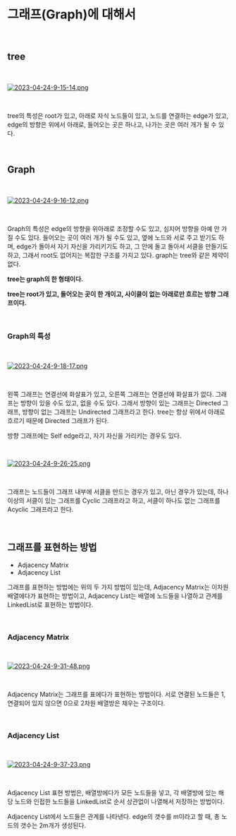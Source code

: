 # 그래프(Graph)에 대해서

</br>

## tree

</br>

[![2023-04-24-9-15-14.png](https://i.postimg.cc/nch47m9d/2023-04-24-9-15-14.png)](https://postimg.cc/4njHRm5t)

</br>

tree의 특성은 root가 있고, 아래로 자식 노드들이 있고, 노드를 연결하는 edge가 있고, edge의 방향은 위에서 아래로, 들어오는 곳은 하나고, 나가는 곳은 여러 개가 될 수 있다.

</br>

## Graph

</br>

[![2023-04-24-9-16-12.png](https://i.postimg.cc/q7shWBCh/2023-04-24-9-16-12.png)](https://postimg.cc/t1g4xjkp)

</br>

Graph의 특성은 edge의 방향을 위아래로 조정할 수도 있고, 심지어 방향을 아예 안 가질 수도 있다. 들어오는 곳이 여러 개가 될 수도 있고, 옆에 노드와 서로 주고 받기도 하며, edge가 돌아서 자기 자신을 가리키기도 하고, 그 안에 돌고 돌아서 서클을 만들기도 하고, 그래서 root도 없어지는 복잡한 구조를 가지고 있다. graph는 tree와 같은 제약이 없다.

**tree는 graph의 한 형태이다.**

**tree는 root가 있고, 들어오는 곳이 한 개이고, 사이클이 없는 아래로만 흐르는 방향 그래프이다.**

</br>

### Graph의 특성

</br>

[![2023-04-24-9-18-17.png](https://i.postimg.cc/6pwynJPB/2023-04-24-9-18-17.png)](https://postimg.cc/bsCyfM85)

</br>

왼쪽 그래프는 연결선에 화살표가 있고, 오른쪽 그래프는 연결선에 화살표가 없다. 그래프는 방향이 있을 수도 있고, 없을 수도 있다. 그래서 방향이 있는 그래프는 Directed 그래프, 방향이 없는 그래프는 Undirected 그래프라고 한다. tree는 항상 위에서 아래로 흐르기 때문에 Directed 그래프가 된다.

방향 그래프에는 Self edge라고, 자기 자신을 가리키는 경우도 있다.

</br>

[![2023-04-24-9-26-25.png](https://i.postimg.cc/Y2zVMTWJ/2023-04-24-9-26-25.png)](https://postimg.cc/rzzg9ngJ)

</br>

그래프는 노드들이 그래프 내부에 서클을 만드는 경우가 있고, 아닌 경우가 있는데, 하나 이상의 서클이 있는 그래프를 Cyclic 그래프라고 하고, 서클이 하나도 없는 그래프를 Acyclic 그래프라고 한다.

</br>

## 그래프를 표현하는 방법

- Adjacency Matrix
- Adjacency List

그래프를 표현하는 방법에는 위의 두 가지 방법이 있는데, Adjacency Matrix는 이차원 배열에다가 표현하는 방법이고, Adjacency List는 배열에 노드들을 나열하고 관계를 LinkedList로 표현하는 방법이다.

</br>

### Adjacency Matrix

</br>

[![2023-04-24-9-31-48.png](https://i.postimg.cc/j5ZFQ7tR/2023-04-24-9-31-48.png)](https://postimg.cc/hzQsKhXY)

</br>

Adjacency Matrix는 그래프를 표에다가 표현하는 방법이다. 서로 연결된 노드들은 1, 연결되어 있지 않으면 0으로 2차원 배열방은 채우는 구조이다.

</br>

### Adjacency List

</br>

[![2023-04-24-9-37-23.png](https://i.postimg.cc/dVXFKgy8/2023-04-24-9-37-23.png)](https://postimg.cc/75gd3sX6)

</br>

Adjacency List 표현 방법은, 배열방에다가 모든 노드들을 넣고, 각 배열방에 있는 해당 노드와 인접한 노드들을 LinkedList로 순서 상관없이 나열해서 저장하는 방법이다.

Adjacency List에서 노드들은 관계를 나타낸다. edge의 갯수를 m이라고 할 때, 총 노드의 갯수는 2m개가 생성된다.